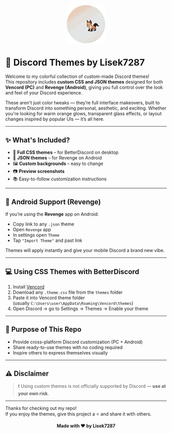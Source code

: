 <p align="center">
  <img src="./Assets/Profile.gif" width="120" alt="Profile Picture">
</p>

# 🎨 Discord Themes by Lisek7287

Welcome to my colorful collection of custom-made Discord themes!  
This repository includes **custom CSS and JSON themes** designed for both **Vencord (PC)** and **Revenge (Android)**, giving you full control over the look and feel of your Discord experience.

These aren't just color tweaks — they’re full interface makeovers, built to transform Discord into something personal, aesthetic, and exciting. Whether you're looking for warm orange glows, transparent glass effects, or layout changes inspired by popular UIs — it’s all here.

---

## ✨ What's Included?

- 🎨 **Full CSS themes** – for BetterDiscord on desktop
- 📱 **JSON themes** – for Revenge on Android
- 🖼️ **Custom backgrounds** – easy to change
- 📷 **Preview screenshots**
- 📚 Easy-to-follow customization instructions


---

## 📱 Android Support (Revenge)

If you’re using the **Revenge** app on Android:
- Copy link to any `.json` theme
- Open `Revenge` app
- In settings open `Theme`
- Tap `"Import Theme"` and past link

Themes will apply instantly and give your mobile Discord a brand new vibe.

---

## 💻 Using CSS Themes with BetterDiscord

1. Install [Vencord](https://vencord.dev/)
2. Download any `.theme.css` file from the `themes` folder
3. Paste it into Vencord theme folder  
   (usually `C:\Users\user\AppData\Roaming\Vencord\themes`)
4. Open Discord → go to Settings → Themes → Enable your theme

---

## 🎯 Purpose of This Repo

- Provide cross-platform Discord customization (PC + Android)
- Share ready-to-use themes with no coding required
- Inspire others to express themselves visually

---

## ⚠️ Disclaimer

> ❗ Using custom themes is not officially supported by Discord — **use at your own risk**.

---

Thanks for checking out my repo!  
If you enjoy the themes, give this project a ⭐ and share it with others.

<p align="center"><b>Made with ❤️ by Lisek7287</b></p>


